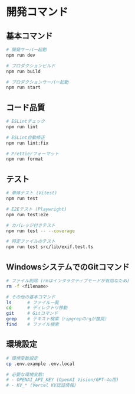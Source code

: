 # 開発コマンド

## 基本コマンド

```bash
# 開発サーバー起動
npm run dev

# プロダクションビルド
npm run build

# プロダクションサーバー起動
npm run start
```

## コード品質

```bash
# ESLintチェック
npm run lint

# ESLint自動修正
npm run lint:fix

# Prettierフォーマット
npm run format
```

## テスト

```bash
# 単体テスト (Vitest)
npm run test

# E2Eテスト (Playwright)
npm run test:e2e

# カバレッジ付きテスト
npm run test -- --coverage

# 特定ファイルのテスト
npm run test src/lib/exif.test.ts
```

## WindowsシステムでのGitコマンド

```bash
# ファイル削除 (rmはインタラクティブモードが有効なため)
rm -f <filename>

# その他の基本コマンド
ls      # ファイル一覧
cd      # ディレクトリ移動
git     # Gitコマンド
grep    # テキスト検索（ripgrepのrgが推奨）
find    # ファイル検索
```

## 環境設定

```bash
# 環境変数設定
cp .env.example .env.local

# 必要な環境変数:
# - OPENAI_API_KEY (OpenAI Vision/GPT-4o用)
# - KV_* (Vercel KV認証情報)
```
